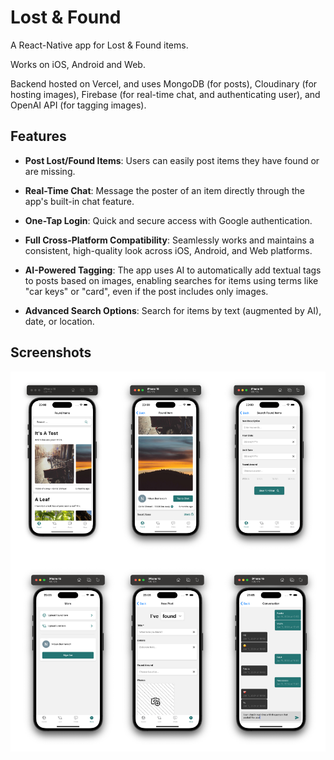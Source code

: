# Lost & Found

A React-Native app for Lost & Found items.

Works on iOS, Android and Web.

Backend hosted on Vercel, and uses MongoDB (for posts), Cloudinary (for hosting images), Firebase (for real-time chat, and authenticating user), and OpenAI API (for tagging images).

## Features

* **Post Lost/Found Items**: Users can easily post items they have found or are missing.

* **Real-Time Chat**: Message the poster of an item directly through the app's built-in chat feature.

* **One-Tap Login**: Quick and secure access with Google authentication.

* **Full Cross-Platform Compatibility**: Seamlessly works and maintains a consistent, high-quality look across iOS, Android, and Web platforms.

* **AI-Powered Tagging**: The app uses AI to automatically add textual tags to posts based on images, enabling searches for items using terms like "car keys" or "card", even if the post includes only images.

* **Advanced Search Options**: Search for items by text (augmented by AI), date, or location.


## Screenshots

![screenshots_show_case](github-assets/screenshots.png)